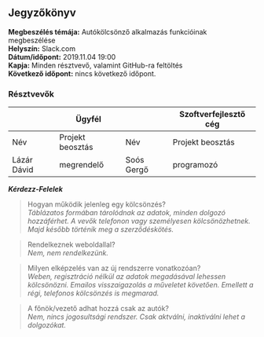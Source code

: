 ## Jegyzőkönyv
**Megbeszélés témája:** Autókölcsönző alkalmazás funkcióinak megbeszélése  
**Helyszín:** Slack.com  
**Dátum/időpont:** 2019.11.04 19:00  
**Kapja:** Minden résztvevő, valamint GitHub-ra feltöltés  
**Következő időpont:** nincs következő időpont.  

### Résztvevők

|  | Ügyfél |  | Szoftverfejlesztő cég |
|---|---|---|---|
| Név |Projekt beosztás  | Név | Projekt beosztás | 
| Lázár Dávid | megrendelő | Soós Gergő | programozó | 


***Kérdezz-Felelek***  
> Hogyan működik jelenleg egy kölcsönzés?  
*Táblázatos formában tárolódnak az adatok, minden dolgozó hozzáférhet. A vevők telefonon vagy személyesen kölcsönözhetnek. Majd később történik meg a szerződéskötés.*

>Rendelkeznek weboldallal?  
*Nem, nem rendelkezünk.*

>Milyen elképzelés van az új rendszerre vonatkozóan?  
*Weben, regisztráció nélkül az adatok megadásával lehessen kölcsönözni. Emailos visszaigazolás a műveletet követően. Emellett a régi, telefonos kölcsönzés is megmarad.*

>A főnök/vezető adhat hozzá csak az autók?  
*Nem, nincs jogosultsági rendszer. Csak aktválni, inaktiválni lehet a dolgozókat.*
